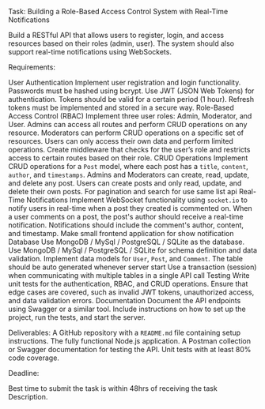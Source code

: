 Task: Building a Role-Based Access Control System with Real-Time Notifications

Build a RESTful API that allows users to register, login, and access resources based on their roles (admin, user). The system should also support real-time notifications using WebSockets.

Requirements:

User Authentication
Implement user registration and login functionality.
Passwords must be hashed using bcrypt.
Use JWT (JSON Web Tokens) for authentication. Tokens should be valid for a certain period (1 hour).
Refresh tokens must be implemented and stored in a secure way.
Role-Based Access Control (RBAC)
Implement three user roles: Admin, Moderator, and User.
Admins can access all routes and perform CRUD operations on any resource.
Moderators can perform CRUD operations on a specific set of resources.
Users can only access their own data and perform limited operations.
Create middleware that checks for the user’s role and restricts access to certain routes based on their role.
CRUD Operations
Implement CRUD operations for a `Post` model, where each post has a `title`, `content`, `author`, and `timestamps`.
Admins and Moderators can create, read, update, and delete any post.
Users can create posts and only read, update, and delete their own posts.
For pagination and search for use same list api
Real-Time Notifications
Implement WebSocket functionality using `socket.io` to notify users in real-time when a post they created is commented on.
When a user comments on a post, the post's author should receive a real-time notification.
Notifications should include the comment's author, content, and timestamp.
Make small frontend application for show notification
Database
Use MongoDB / MySql / PostgreSQL / SQLite as the database.
Use MongoDB / MySql / PostgreSQL / SQLite for schema definition and data validation.
Implement data models for `User`, `Post`, and `Comment`.
The table should be auto generated whenever server start
Use a transaction (session) when communicating with multiple tables in a single API call
Testing
Write unit tests for the authentication, RBAC, and CRUD operations.
Ensure that edge cases are covered, such as invalid JWT tokens, unauthorized access, and data validation errors.
Documentation
Document the API endpoints using Swagger or a similar tool.
Include instructions on how to set up the project, run the tests, and start the server.

Deliverables:
A GitHub repository with a `README.md` file containing setup instructions.
The fully functional Node.js application.
A Postman collection or Swagger documentation for testing the API.
Unit tests with at least 80% code coverage.


Deadline:

Best time to submit the task is within 48hrs of receiving the task Description.
